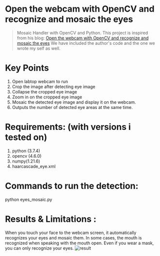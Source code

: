 # Open the webcam with OpenCV and recognize and mosaic the eyes
> Mosaic Handler with OpenCV and Python. This project is inspired from his blog: [Open the webcam with OpenCV and recognize and mosaic the eyes](https://jinho-study.tistory.com/231)
We have included the author's code and the one we wrote my self as well.

# Key Points 
<step>
  
1. Open labtop webcam to run 
2. Crop the image after detecting eye image
3. Collapse the cropped eye image
4. Zoom in on the cropped eye image
5. Mosaic the detected eye image and display it on the webcam.
6. Outputs the number of detected eye areas at the same time.

# Requirements: (with versions i tested on)
1. python (3.7.4)
2. opencv (4.6.0)
3. numpy(1.21.6)
4. haarcascade_eye.xml

# Commands to run the detection:
python eyes_mosaic.py

# Results & Limitations :
When you touch your face to the webcam screen, 
it automatically recognizes your eyes and mosaic them.
In some cases, the mouth is recognized when speaking 
with the mouth open. Even if you wear a mask, 
you can only recognize your eyes.
![result](https://user-images.githubusercontent.com/113023190/206858506-8933faf7-13eb-4530-b0b5-1dbcdf52d987.png)


